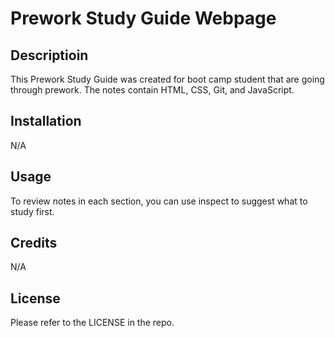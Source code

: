 # Prework Study Guide Webpage

## Descriptioin
This Prework Study Guide was created for boot camp student that are going through prework. The notes contain HTML, CSS, Git, and JavaScript.

## Installation
N/A

## Usage
To review notes in each section, you can use inspect to suggest what to study first.

## Credits
N/A

## License
Please refer to the LICENSE in the repo.